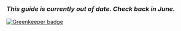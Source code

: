 ### *This guide is currently out of date. Check back in June.*

[![Greenkeeper badge](https://badges.greenkeeper.io/FullScreenShenanigans/StyleGuidr.svg)](https://greenkeeper.io/)
